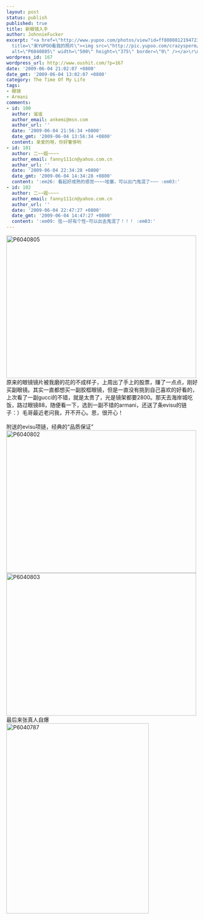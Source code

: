 ```yaml
---
layout: post
status: publish
published: true
title: 新眼镜入手
author: JohnnieFucker
excerpt: "<a href=\"http://www.yupoo.com/photos/view?id=ff808081219472340121ab1fa08470ce\"
  title=\"来YUPOO看我的照片\"><img src=\"http://pic.yupoo.com/crazysperm/0711778b2c2e/medium.jpg\"
  alt=\"P6040805\" width=\"500\" height=\"375\" border=\"0\" /></a>\r\n原来的眼镜镜片被我磨的花的不成样子，上周出了手上的股票，赚了一点点，刚好买副眼镜。其实一直都想买一副胶框眼镜，但是一直没有挑到自己喜欢的好看的，上次看了一副gucci的不错，就是太贵了，光是镜架都要2800。那天去海岸城吃饭，路过眼镜88，随便看一下，选到一副不错的armani，还送了条evisu的链子：）毛哥最近老问我，开不开心。恩，很开心！\r\n"
wordpress_id: 167
wordpress_url: http://www.oushit.com/?p=167
date: '2009-06-04 21:02:07 +0800'
date_gmt: '2009-06-04 13:02:07 +0800'
category: The Time Of My Life
tags:
- 眼镜
- Armani
comments:
- id: 100
  author: 谧谧
  author_email: ankemi@msn.com
  author_url: ''
  date: '2009-06-04 21:56:34 +0800'
  date_gmt: '2009-06-04 13:56:34 +0800'
  content: 亲爱的呀，你好奢侈哟
- id: 101
  author: 二~~姐~~~~
  author_email: fanny111cn@yahoo.com.cn
  author_url: ''
  date: '2009-06-04 22:34:28 +0800'
  date_gmt: '2009-06-04 14:34:28 +0800'
  content: ':em26: 看起好成熟的感觉~~~~哇塞，可以出门鬼混了~~~ :em03:'
- id: 102
  author: 二~~姐~~~~
  author_email: fanny111cn@yahoo.com.cn
  author_url: ''
  date: '2009-06-04 22:47:27 +0800'
  date_gmt: '2009-06-04 14:47:27 +0800'
  content: ':em09: 弦~~好有个性~可以出去鬼混了！！！ :em03:'
---
```

<p><a href="http://www.yupoo.com/photos/view?id=ff808081219472340121ab1fa08470ce" title="来YUPOO看我的照片"><img src="http://pic.yupoo.com/crazysperm/0711778b2c2e/medium.jpg" alt="P6040805" width="500" height="375" border="0" /></a><br />
原来的眼镜镜片被我磨的花的不成样子，上周出了手上的股票，赚了一点点，刚好买副眼镜。其实一直都想买一副胶框眼镜，但是一直没有挑到自己喜欢的好看的，上次看了一副gucci的不错，就是太贵了，光是镜架都要2800。那天去海岸城吃饭，路过眼镜88，随便看一下，选到一副不错的armani，还送了条evisu的链子：）毛哥最近老问我，开不开心。恩，很开心！<br />
<!--break--><a id="more-167"></a><br />
附送的evisu项链，经典的“品质保证”<br />
<a href="http://www.yupoo.com/photos/view?id=ff808081219472340121ab207d0670e2" title="来YUPOO看我的照片"><img src="http://pic.yupoo.com/crazysperm/7363778b2c65/medium.jpg" alt="P6040802" width="500" height="375" border="0" /></a><br />
<a href="http://www.yupoo.com/photos/view?id=ff808081219472340121ab20d05e70e7" title="来YUPOO看我的照片"><img src="http://pic.yupoo.com/crazysperm/7830178b2c7a/medium.jpg" alt="P6040803" width="500" height="375" border="0" /></a><br />
最后来张真人自爆<br />
<a href="http://www.yupoo.com/photos/view?id=ff8080812194724b0121ab2acb0b6a28" title="来YUPOO看我的照片"><img src="http://pic.yupoo.com/crazysperm/6379978b2f0a/medium.jpg" alt="P6040787" width="375" height="500" border="0" /></a></p>
